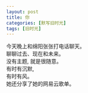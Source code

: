 ```yaml
---
layout: post
title: 你
categories: [默写旧时光]
tags: [旧时光]
---
```


今天晚上和绵阳张张打电话聊天。  
聊聊过去、现在和未来。  
没有主题, 就是很随意。  
有时有沉默,  
有时有风。   
她还分享了她的网易云歌单。    
